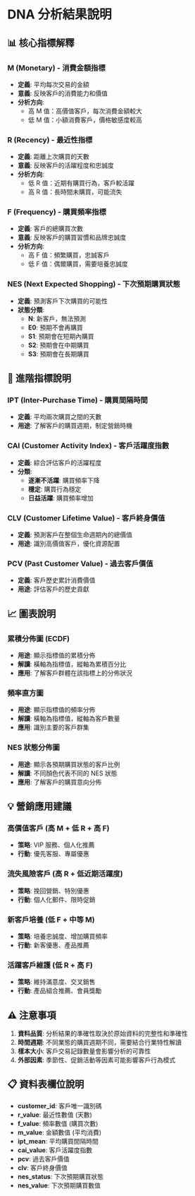 # DNA 分析結果說明

## 📊 核心指標解釋

### M (Monetary) - 消費金額指標
- **定義**: 平均每次交易的金額
- **意義**: 反映客戶的消費能力和價值
- **分析方向**: 
  - 高 M 值：高價值客戶，每次消費金額較大
  - 低 M 值：小額消費客戶，價格敏感度較高

### R (Recency) - 最近性指標  
- **定義**: 距離上次購買的天數
- **意義**: 反映客戶的活躍程度和忠誠度
- **分析方向**:
  - 低 R 值：近期有購買行為，客戶較活躍
  - 高 R 值：長時間未購買，可能流失

### F (Frequency) - 購買頻率指標
- **定義**: 客戶的總購買次數
- **意義**: 反映客戶的購買習慣和品牌忠誠度
- **分析方向**:
  - 高 F 值：頻繁購買，忠誠客戶
  - 低 F 值：偶爾購買，需要培養忠誠度

### NES (Next Expected Shopping) - 下次預期購買狀態
- **定義**: 預測客戶下次購買的可能性
- **狀態分類**:
  - **N**: 新客戶，無法預測
  - **E0**: 預期不會再購買
  - **S1**: 預期會在短期內購買
  - **S2**: 預期會在中期購買  
  - **S3**: 預期會在長期購買

## 🔬 進階指標說明

### IPT (Inter-Purchase Time) - 購買間隔時間
- **定義**: 平均兩次購買之間的天數
- **用途**: 了解客戶的購買週期，制定營銷時機

### CAI (Customer Activity Index) - 客戶活躍度指數
- **定義**: 綜合評估客戶的活躍程度
- **分類**:
  - **逐漸不活躍**: 購買頻率下降
  - **穩定**: 購買行為穩定
  - **日益活躍**: 購買頻率增加

### CLV (Customer Lifetime Value) - 客戶終身價值
- **定義**: 預測客戶在整個生命週期內的總價值
- **用途**: 識別高價值客戶，優化資源配置

### PCV (Past Customer Value) - 過去客戶價值
- **定義**: 客戶歷史累計消費價值
- **用途**: 評估客戶的歷史貢獻

## 📈 圖表說明

### 累積分佈圖 (ECDF)
- **用途**: 顯示指標值的累積分佈
- **解讀**: 橫軸為指標值，縱軸為累積百分比
- **應用**: 了解客戶群體在該指標上的分佈狀況

### 頻率直方圖
- **用途**: 顯示指標值的頻率分佈
- **解讀**: 橫軸為指標值，縱軸為客戶數量
- **應用**: 識別主要的客戶群集

### NES 狀態分佈圖
- **用途**: 顯示各預期購買狀態的客戶比例
- **解讀**: 不同顏色代表不同的 NES 狀態
- **應用**: 了解客戶的購買意向分佈

## 💡 營銷應用建議

### 高價值客戶 (高 M + 低 R + 高 F)
- **策略**: VIP 服務、個人化推薦
- **行動**: 優先客服、專屬優惠

### 流失風險客戶 (高 R + 低近期活躍度)
- **策略**: 挽回營銷、特別優惠
- **行動**: 個人化郵件、限時促銷

### 新客戶培養 (低 F + 中等 M)
- **策略**: 培養忠誠度、增加購買頻率
- **行動**: 新客優惠、產品推薦

### 活躍客戶維護 (低 R + 高 F)
- **策略**: 維持滿意度、交叉銷售
- **行動**: 產品組合推薦、會員獎勵

## ⚠️ 注意事項

1. **資料品質**: 分析結果的準確性取決於原始資料的完整性和準確性
2. **時間週期**: 不同業態的購買週期不同，需要結合行業特性解讀
3. **樣本大小**: 客戶交易記錄數量會影響分析的可靠性
4. **外部因素**: 季節性、促銷活動等因素可能影響客戶行為模式

## 📋 資料表欄位說明

- **customer_id**: 客戶唯一識別碼
- **r_value**: 最近性數值 (天數)
- **f_value**: 頻率數值 (購買次數)
- **m_value**: 金額數值 (平均消費)
- **ipt_mean**: 平均購買間隔時間
- **cai_value**: 客戶活躍度指數
- **pcv**: 過去客戶價值
- **clv**: 客戶終身價值
- **nes_status**: 下次預期購買狀態
- **nes_value**: 下次預期購買數值 